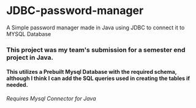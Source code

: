 # JDBC-password-manager
A Simple password manager made in Java using JDBC to connect it to MYSQL Database

### This project was my team's submission for a semester end project in Java. 

#### This utilizes a Prebuilt Mysql Database with the required schema, although I think I can add the SQL queries used in creating the tables if needed. 

*Requires Mysql Connector for Java*
